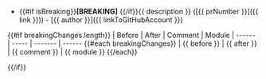 - {{#if isBreaking}}**[BREAKING]** {{/if}}{{ description }} ([{{ prNumber }}]({{ link }})) - [{{ author }}]({{ linkToGitHubAccount }})

{{#if breakingChanges.length}}
  | Before | After | Comment | Module 
  | ------ | ----- | ------- | ------
  {{#each breakingChanges}}
  | {{ before }} | {{ after }} | {{ comment }} | {{ module }}
  {{/each}}

{{/if}}
